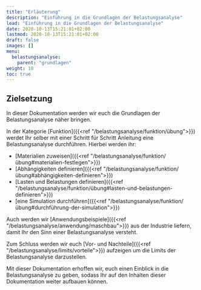 ```yaml
---
title: "Erläuterung"
description: "Einführung in die Grundlagen der Belastungsanalyse"
lead: "Einführung in die Grundlagen der Belastungsanalyse"
date: 2020-10-13T15:21:01+02:00
lastmod: 2020-10-13T15:21:01+02:00
draft: false
images: []
menu:
  belastungsanalyse:
    parent: "grundlagen"
weight: 10
toc: true
---
```


## Zielsetzung

In dieser Dokumentation werden wir euch die Grundlagen der Belastungsanalyse näher bringen.

In der Kategorie [Funktion]({{<ref "/belastungsanalyse/funktion/übung">}}) werdet Ihr selber mit einer Schritt für Schritt Anleitung eine Belastungsanalyse durchführen. 
Hierbei werden ihr:
- [Materialien zuweisen]({{<ref "/belastungsanalyse/funktion/übung#materialien-festlegen">}})
- [Abhängigkeiten definieren]({{<ref "/belastungsanalyse/funktion/übung#abhängigkeiten-definieren">}})
- [Lasten und Belastungen definieren]({{<ref "/belastungsanalyse/funktion/übung#lasten-und-belastungen-definieren">}})
- [eine Simulation durchführen]({{<ref "/belastungsanalyse/funktion/übung#durchführung-der-simulation">}})

Auch werden wir [Anwendungsbeispiele]({{<ref "/belastungsanalyse/anwendung/maschbau">}}) aus der Industrie liefern, damit Ihr den Sinn einer Belastungsanalyse versteht.

Zum Schluss werden wir euch [Vor- und Nachteile]({{<ref "/belastungsanalyse/limits/vorteile">}}) aufzeigen um die Limits der Belastungsanalyse darzustellen.

Mit dieser Dokumentation erhoffen wir, euch einen Einblick in die Belastungsanalyse zu geben, sodass Ihr auf den Inhalten dieser Dokumentation weiter aufbauen können.
